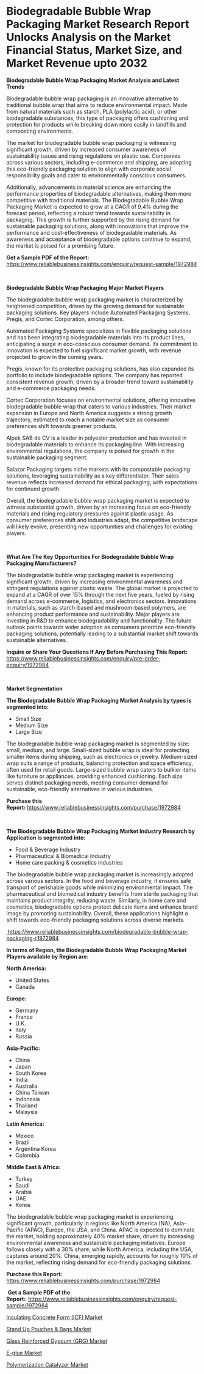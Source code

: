 <p><h1>Biodegradable Bubble Wrap Packaging Market Research Report Unlocks Analysis on the Market Financial Status, Market Size, and Market Revenue upto 2032</h1></p><p><strong>Biodegradable Bubble Wrap Packaging Market Analysis and Latest Trends</strong></p>
<p><p>Biodegradable bubble wrap packaging is an innovative alternative to traditional bubble wrap that aims to reduce environmental impact. Made from natural materials such as starch, PLA (polylactic acid), or other biodegradable substances, this type of packaging offers cushioning and protection for products while breaking down more easily in landfills and composting environments. </p><p>The market for biodegradable bubble wrap packaging is witnessing significant growth, driven by increased consumer awareness of sustainability issues and rising regulations on plastic use. Companies across various sectors, including e-commerce and shipping, are adopting this eco-friendly packaging solution to align with corporate social responsibility goals and cater to environmentally conscious consumers. </p><p>Additionally, advancements in material science are enhancing the performance properties of biodegradable alternatives, making them more competitive with traditional materials. The Biodegradable Bubble Wrap Packaging Market is expected to grow at a CAGR of 9.4% during the forecast period, reflecting a robust trend towards sustainability in packaging. This growth is further supported by the rising demand for sustainable packaging solutions, along with innovations that improve the performance and cost-effectiveness of biodegradable materials. As awareness and acceptance of biodegradable options continue to expand, the market is poised for a promising future.</p></p>
<p><strong>Get a Sample PDF of the Report:&nbsp;</strong> <a href="https://www.reliablebusinessinsights.com/enquiry/request-sample/1972984?utm_campaign=84&utm_medium=2&utm_source=Github&utm_content=ia&utm_term=03042025&utm_id=biodegradable-bubble-wrap-packaging">https://www.reliablebusinessinsights.com/enquiry/request-sample/1972984</a></p>
<p>&nbsp;</p>
<p><strong>Biodegradable Bubble Wrap Packaging Major Market Players</strong></p>
<p><p>The biodegradable bubble wrap packaging market is characterized by heightened competition, driven by the growing demand for sustainable packaging solutions. Key players include Automated Packaging Systems, Pregis, and Cortec Corporation, among others.</p><p>Automated Packaging Systems specializes in flexible packaging solutions and has been integrating biodegradable materials into its product lines, anticipating a surge in eco-conscious consumer demand. Its commitment to innovation is expected to fuel significant market growth, with revenue projected to grow in the coming years.</p><p>Pregis, known for its protective packaging solutions, has also expanded its portfolio to include biodegradable options. The company has reported consistent revenue growth, driven by a broader trend toward sustainability and e-commerce packaging needs.</p><p>Cortec Corporation focuses on environmental solutions, offering innovative biodegradable bubble wrap that caters to various industries. Their market expansion in Europe and North America suggests a strong growth trajectory, estimated to reach a notable market size as consumer preferences shift towards greener products.</p><p>Alpek SAB de CV is a leader in polyester production and has invested in biodegradable materials to enhance its packaging line. With increasing environmental regulations, the company is poised for growth in the sustainable packaging segment.</p><p>Salazar Packaging targets niche markets with its compostable packaging solutions, leveraging sustainability as a key differentiator. Their sales revenue reflects increased demand for ethical packaging, with expectations for continued growth.</p><p>Overall, the biodegradable bubble wrap packaging market is expected to witness substantial growth, driven by an increasing focus on eco-friendly materials and rising regulatory pressures against plastic usage. As consumer preferences shift and industries adapt, the competitive landscape will likely evolve, presenting new opportunities and challenges for existing players.</p></p>
<p>&nbsp;</p>
<p><strong>What Are The Key Opportunities For Biodegradable Bubble Wrap Packaging Manufacturers?</strong></p>
<p><p>The biodegradable bubble wrap packaging market is experiencing significant growth, driven by increasing environmental awareness and stringent regulations against plastic waste. The global market is projected to expand at a CAGR of over 15% through the next five years, fueled by rising demand across e-commerce, logistics, and electronics sectors. Innovations in materials, such as starch-based and mushroom-based polymers, are enhancing product performance and sustainability. Major players are investing in R&D to enhance biodegradability and functionality. The future outlook points towards wider adoption as consumers prioritize eco-friendly packaging solutions, potentially leading to a substantial market shift towards sustainable alternatives.</p></p>
<p><strong>Inquire or Share Your Questions If Any Before Purchasing This Report:</strong> <a href="https://www.reliablebusinessinsights.com/enquiry/pre-order-enquiry/1972984?utm_campaign=84&utm_medium=2&utm_source=Github&utm_content=ia&utm_term=03042025&utm_id=biodegradable-bubble-wrap-packaging">https://www.reliablebusinessinsights.com/enquiry/pre-order-enquiry/1972984</a></p>
<p>&nbsp;</p>
<p><strong>Market Segmentation</strong></p>
<p><strong>The Biodegradable Bubble Wrap Packaging Market Analysis by types is segmented into:</strong></p>
<p><ul><li>Small Size</li><li>Medium Size</li><li>Large Size</li></ul></p>
<p><p>The biodegradable bubble wrap packaging market is segmented by size: small, medium, and large. Small-sized bubble wrap is ideal for protecting smaller items during shipping, such as electronics or jewelry. Medium-sized wrap suits a range of products, balancing protection and space efficiency, often used for retail goods. Large-sized bubble wrap caters to bulkier items like furniture or appliances, providing enhanced cushioning. Each size serves distinct packaging needs, meeting consumer demand for sustainable, eco-friendly alternatives in various industries.</p></p>
<p><strong>Purchase this Report:&nbsp;</strong><a href="https://www.reliablebusinessinsights.com/purchase/1972984?utm_campaign=84&utm_medium=2&utm_source=Github&utm_content=ia&utm_term=03042025&utm_id=biodegradable-bubble-wrap-packaging">https://www.reliablebusinessinsights.com/purchase/1972984</a></p>
<p>&nbsp;</p>
<p><strong>The Biodegradable Bubble Wrap Packaging Market Industry Research by Application is segmented into:</strong></p>
<p><ul><li>Food & Beverage Industry</li><li>Pharmaceutical & Biomedical Industry</li><li>Home care packing & cosmetics industries</li></ul></p>
<p><p>The biodegradable bubble wrap packaging market is increasingly adopted across various sectors. In the food and beverage industry, it ensures safe transport of perishable goods while minimizing environmental impact. The pharmaceutical and biomedical industry benefits from sterile packaging that maintains product integrity, reducing waste. Similarly, in home care and cosmetics, biodegradable options protect delicate items and enhance brand image by promoting sustainability. Overall, these applications highlight a shift towards eco-friendly packaging solutions across diverse markets.</p></p>
<p><a href="https://www.reliablebusinessinsights.com/biodegradable-bubble-wrap-packaging-r1972984?utm_campaign=84&utm_medium=2&utm_source=Github&utm_content=ia&utm_term=03042025&utm_id=biodegradable-bubble-wrap-packaging">&nbsp;https://www.reliablebusinessinsights.com/biodegradable-bubble-wrap-packaging-r1972984</a></p>
<p><strong>In terms of Region, the Biodegradable Bubble Wrap Packaging Market Players available by Region are:</strong></p>
<p>
    <p> <strong> North America: </strong>
        <ul>
            <li>United States</li>
            <li>Canada</li>
        </ul>
        </p> 
    <p> <strong> Europe: </strong>
        <ul>
            <li>Germany</li>
            <li>France</li>
            <li>U.K.</li>
            <li>Italy</li>
            <li>Russia</li>
        </ul>
        </p> 
    <p> <strong> Asia-Pacific: </strong>
        <ul>
            <li>China</li>
            <li>Japan</li>
            <li>South Korea</li>
            <li>India</li>
            <li>Australia</li>
            <li>China Taiwan</li>
            <li>Indonesia</li>
            <li>Thailand</li>
            <li>Malaysia</li>
        </ul>
        </p> 
    <p> <strong> Latin America: </strong>
        <ul>
            <li>Mexico</li>
            <li>Brazil</li>
            <li>Argentina Korea</li>
            <li>Colombia</li>
        </ul>
        </p> 
    <p> <strong> Middle East & Africa: </strong>
        <ul>
            <li>Turkey</li>
            <li>Saudi</li>
            <li>Arabia</li>
            <li>UAE</li>
            <li>Korea</li>
        </ul>
    </p>
    </p>
<p><p>The biodegradable bubble wrap packaging market is experiencing significant growth, particularly in regions like North America (NA), Asia-Pacific (APAC), Europe, the USA, and China. APAC is expected to dominate the market, holding approximately 40% market share, driven by increasing environmental awareness and sustainable packaging initiatives. Europe follows closely with a 30% share, while North America, including the USA, captures around 20%. China, emerging rapidly, accounts for roughly 10% of the market, reflecting rising demand for eco-friendly packaging solutions.</p></p>
<p><strong>Purchase this Report: </strong><a href="https://www.reliablebusinessinsights.com/purchase/1972984?utm_campaign=84&utm_medium=2&utm_source=Github&utm_content=ia&utm_term=03042025&utm_id=biodegradable-bubble-wrap-packaging">https://www.reliablebusinessinsights.com/purchase/1972984</a></p>
<p>&nbsp;<strong>Get a Sample PDF of the Report:&nbsp;&nbsp;</strong><a href="https://www.reliablebusinessinsights.com/enquiry/request-sample/1972984?utm_campaign=84&utm_medium=2&utm_source=Github&utm_content=ia&utm_term=03042025&utm_id=biodegradable-bubble-wrap-packaging">https://www.reliablebusinessinsights.com/enquiry/request-sample/1972984</a></p>
<p><strong></strong></p>
<p><p><a href="https://github.com/dukerghostki/Market-Research-Report-List-1/blob/main/insulating-concrete-form-icf-market.md?utm_campaign=84&utm_medium=2&utm_source=Github&utm_content=ia&utm_term=03042025&utm_id=biodegradable-bubble-wrap-packaging">Insulating Concrete Form (ICF) Market</a></p><p><a href="https://github.com/helmeludu/Market-Research-Report-List-1/blob/main/stand-up-pouches-bags-market.md?utm_campaign=84&utm_medium=2&utm_source=Github&utm_content=ia&utm_term=03042025&utm_id=biodegradable-bubble-wrap-packaging">Stand Up Pouches & Bags Market</a></p><p><a href="https://github.com/taveyasenay/Market-Research-Report-List-1/blob/main/glass-reinforced-gypsum-grg-market.md?utm_campaign=84&utm_medium=2&utm_source=Github&utm_content=ia&utm_term=03042025&utm_id=biodegradable-bubble-wrap-packaging">Glass Reinforced Gypsum (GRG) Market</a></p><p><a href="https://github.com/ssaradulai/Market-Research-Report-List-1/blob/main/e-glue-market.md?utm_campaign=84&utm_medium=2&utm_source=Github&utm_content=ia&utm_term=03042025&utm_id=biodegradable-bubble-wrap-packaging">E-glue Market</a></p><p><a href="https://github.com/keohannchavo/Market-Research-Report-List-1/blob/main/polymerization-catalyzer-market.md?utm_campaign=84&utm_medium=2&utm_source=Github&utm_content=ia&utm_term=03042025&utm_id=biodegradable-bubble-wrap-packaging">Polymerization Catalyzer Market</a></p></p>